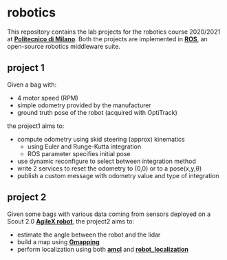# robotics

This repository contains the lab projects for the robotics course 2020/2021 at [**Politecnico di Milano**](https://www.polimi.it/).
Both the projects are implemented in [**ROS**](https://www.ros.org/), an open-source robotics middleware suite.

## project 1

Given a bag with:
* 4 motor speed (RPM)
* simple odometry provided by the manufacturer
* ground truth pose of the robot (acquired with OptiTrack)

the project1 aims to:
* compute odometry using skid steering (approx) kinematics
  - using Euler and Runge-Kutta integration
  - ROS parameter specifies initial pose
* use dynamic reconfigure to select between integration method
* write 2 services to reset the odometry to (0,0) or to a pose(x,y,θ)
* publish a custom message with odometry value and type of
integration

## project 2

Given some bags with various data coming from sensors deployed on a Scout 2.0 [**AgileX robot**](https://www.agilex.ai/?lang=zh-cn), the project2 aims to:
* estimate the angle between the robot and the lidar
* build a map using [**Gmapping**](https://github.com/ros-perception/slam_gmapping)
* perform localization using both [**amcl**](http://wiki.ros.org/amcl) and [**robot_localization**](http://docs.ros.org/en/melodic/api/robot_localization/html/index.html)
